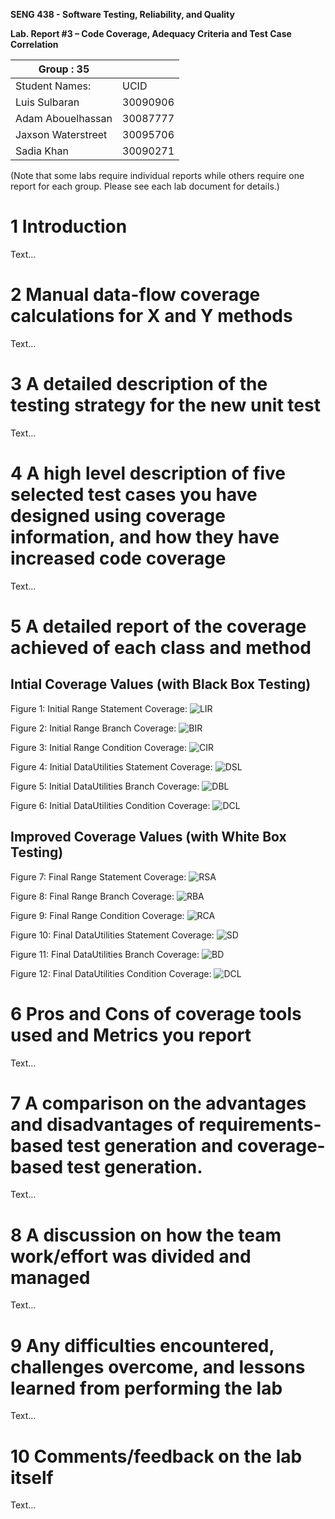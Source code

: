 **SENG 438 - Software Testing, Reliability, and Quality**

**Lab. Report #3 – Code Coverage, Adequacy Criteria and Test Case Correlation**

| Group \:  35     |            |
|-------------------|------------|
| Student Names:    |    UCID    |
| Luis Sulbaran     | 30090906   |
| Adam Abouelhassan | 30087777   |
| Jaxson Waterstreet| 30095706   |  
| Sadia Khan        | 30090271   |

(Note that some labs require individual reports while others require one report
for each group. Please see each lab document for details.)

# 1 Introduction

Text…

# 2 Manual data-flow coverage calculations for X and Y methods

Text…

# 3 A detailed description of the testing strategy for the new unit test

Text…

# 4 A high level description of five selected test cases you have designed using coverage information, and how they have increased code coverage

Text…

# 5 A detailed report of the coverage achieved of each class and method
## Intial Coverage Values (with Black Box Testing)

Figure 1: Initial Range Statement Coverage:
![LIR](https://user-images.githubusercontent.com/81999006/156495136-130c2d40-f813-4c63-9d3c-7cbbb630e4c0.png)

Figure 2: Initial Range Branch Coverage:
![BIR](https://user-images.githubusercontent.com/81999006/156495361-e027e3b2-95ba-4db0-bf7d-f12438dc20fb.png)

Figure 3: Initial Range Condition Coverage:
![CIR](https://user-images.githubusercontent.com/81999006/156495377-ef21fbae-c219-4afe-a9f2-ed629a1fb779.png)

Figure 4: Initial DataUtilities Statement Coverage:
![DSL](https://user-images.githubusercontent.com/81999006/156495711-1dc25e46-761d-449f-968c-b1c311126e5a.png)

Figure 5: Initial DataUtilities Branch Coverage:
![DBL](https://user-images.githubusercontent.com/81999006/156495735-bf0ae793-7464-4960-9b6f-3d120bfca773.png)

Figure 6: Initial DataUtilities Condition Coverage:
![DCL](https://user-images.githubusercontent.com/81999006/156495750-d62b7880-042a-4bc5-a529-423285148838.png)

## Improved Coverage Values (with White Box Testing)

Figure 7: Final Range Statement Coverage:
![RSA](https://user-images.githubusercontent.com/81999006/156495460-119d7cda-38da-4e1d-8bf9-bf730666073b.png)

Figure 8: Final Range Branch Coverage:
![RBA](https://user-images.githubusercontent.com/81999006/156495485-e3881fb1-d6d9-4d26-96d9-f0749c691185.png)

Figure 9: Final Range Condition Coverage:
![RCA](https://user-images.githubusercontent.com/81999006/156495501-b5414f8b-b8e6-46db-bf22-01209a4fdaba.png)

Figure 10: Final DataUtilities Statement Coverage:
![SD](https://user-images.githubusercontent.com/81999006/156495892-8db73ecb-1bf8-4710-be69-154c52cf10df.png)

Figure 11: Final DataUtilities Branch Coverage:
![BD](https://user-images.githubusercontent.com/81999006/156495929-b6af5373-76f0-424b-b5cc-cda6a9a76f78.png)

Figure 12: Final DataUtilities Condition Coverage:
![DCL](https://user-images.githubusercontent.com/81999006/156495750-d62b7880-042a-4bc5-a529-423285148838.png)

# 6 Pros and Cons of coverage tools used and Metrics you report

Text…

# 7 A comparison on the advantages and disadvantages of requirements-based test generation and coverage-based test generation.

Text…

# 8 A discussion on how the team work/effort was divided and managed

Text…

# 9 Any difficulties encountered, challenges overcome, and lessons learned from performing the lab

Text…

# 10 Comments/feedback on the lab itself

Text…
